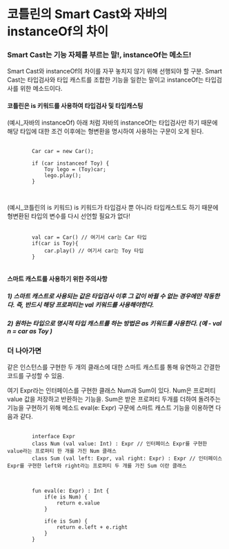 # 코틀린의 Smart Cast와 자바의 instanceOf의 차이

### Smart Cast는 기능 자체를 부르는 말!, instanceOf는 메소드!
 Smart Cast와 instanceOf의 차이를 자꾸 놓치지 않기 위해 선행되야 할 구분. 
 Smart Cast는 타입검사와 타입 캐스트를 조합한 기능을 일컫는 말이고 instanceOf는 타입검사를 위한 메소드이다. 
 
 #### 코틀린은 is 키워드를 사용하여 타입검사 및 타입캐스팅

(예시_자바의 instanceOf)
아래 처럼 자바의 instanceOf는 타입검사만 하기 때문에 해당 타입에 대한 조건 이후에는 형변환을 명시하여 사용하는 구문이 오게 된다.
<pre>
	<code>
		Car car = new Car();

		if (car instanceof Toy) {
			Toy lego = (Toy)car; 
			lego.play(); 
		}

	</code>
</pre>


(예시_코틀린의 is 키워드)
is 키워드가 타입검사 뿐 아니라 타입캐스트도 하기 때문에 형변환된 타입의 변수를 다시 선언할 필요가 없다!
<pre>
	<code>
		val car = Car() // 여기서 car는 Car 타입
		if(car is Toy){
			car.play() // 여기서 car는 Toy 타입
		}
	</code>
</pre>

#### 스마트 캐스트를 사용하기 위한 주의사항
##### 1) 스마트 캐스트로 사용되는 값은 타입검사 이후 그 값이 바뀔 수 없는 경우에만 작동한다. 즉, 반드시 해당 프로퍼티는 val 키워드를 사용해야한다.
##### 2) 원하는 타입으로 명시적 타입 캐스트를 하는 방법은 as 키워드를 사용한다. (예 - val n = car as Toy )


### 더 나아가면

같은 인스턴스를 구현한 두 개의 클래스에 대한 스마트 캐스트를 통해 유연하고 간결한 코드를 구성할 수 있음.

여기 Expr라는 인터페이스를 구현한 클래스 Num과 Sum이 있다. Num은 프로퍼티 value 값을 저장하고 반환하는 기능을.
Sum은 받은 프로퍼티 두개를 더하여 돌려주는 기능을 구현하기 위해 메소드 eval(e: Expr) 구문에 스마트 캐스트 기능을 이용하면 다음과 같다.
<pre>
	<code>
		interface Expr
		class Num (val value: Int) : Expr // 인터페이스 Expr를 구현한 value라는 프로퍼티 한 개를 가진 Num 클래스
		class Sum (val left: Expr, val right: Expr) : Expr // 인터페이스 Expr를 구현한 left와 right라는 프로퍼티 두 개를 가진 Sum 이란 클래스
	</code>
</pre>

<pre>
	<code>
		fun eval(e: Expr) : Int {
			if(e is Num) {
				return e.value	
			}
			
			if(e is Sum) {
				return e.left + e.right
			}
		}
	</code>
</pre>

